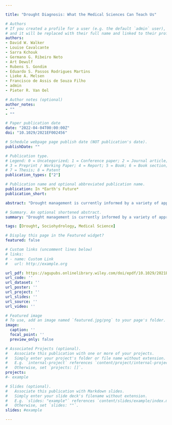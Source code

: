 ```yaml
---

title: "Drought Diagnosis: What the Medical Sciences Can Teach Us"

# Authors
# If you created a profile for a user (e.g. the default `admin` user), write the username (folder name) here 
# and it will be replaced with their full name and linked to their profile.
authors:
- David W. Walker
- Louise Cavalcante
- Sarra Kchouk
- Germano G. Ribeiro Neto
- Art Dewulf
- Rubens S. Gondim
- Eduardo S. Passos Rodrigues Martins
- Lieke A. Melsen
- Francisco de Assis de Souza Filho
- admin
- Pieter R. Van Oel

# Author notes (optional)
author_notes:
- ""
- ""

# Paper publication date
date: "2022-04-04T00:00:00Z"
doi: "10.1029/2021EF002456"

# Schedule webpage page publish date (NOT publication's date).
publishDate: ""

# Publication type.
# Legend: 0 = Uncategorized; 1 = Conference paper; 2 = Journal article;
# 3 = Preprint / Working Paper; 4 = Report; 5 = Book; 6 = Book section;
# 7 = Thesis; 8 = Patent
publication_types: ["2"]

# Publication name and optional abbreviated publication name.
publication: In *Earth's Future*
publication_short:  

abstract: "Drought management is currently informed by a variety of approaches, mostly responding to drought crisis when it happens. Toward more effective and integrated drought management, we introduce a conceptual drought diagnosis framework inspired by diagnostic concepts from the field of medicine. This framework comprises five steps: 1. Initial diagnostic assessment; 2. Diagnostic testing; 3. Consultation; 4. Communication of the diagnosis; and 5. Treatment and prognosis. To illustrate the need for the proposed approach, four case studies of recently drought-affected regions were selected: the city of Cape Town, the state of California, the Northeast region of Brazil, and the Horn of Africa. Contrasting elements for these cases include the geographic extent and political boundaries, climate, socio-economics, and the relevance of different water resources (e.g., rainfall, reservoirs, and aquifers). For each case, we identified documented practices and policies and reflected on them in terms of drought misdiagnosis or incomplete diagnosis that have aggravated socio-economic and environmental drought impacts. A common example is the preference for technical solutions (e.g., installing infrastructure to augment water supply), rather than measures that reduce vulnerability. Analysis of these four drought case studies confirmed the anticipated need for a comprehensive approach to drought diagnosis for more successful treatment and prevention of drought. Using an analogy with medical science can be helpful toward comprehensively diagnosing droughts for a variety of contexts and assessing the effectiveness of proposed interventions. This framework can help drought managers to be more proactive in enabling drought-affected regions to become more drought resilient in the future."

# Summary. An optional shortened abstract.
summary: "Drought management is currently informed by a variety of approaches, mostly responding to drought crisis when it happens. Toward more effective and integrated drought management, we introduce a conceptual drought diagnosis framework inspired by diagnostic concepts from the field of medicine. This framework comprises five steps: 1. Initial diagnostic assessment; 2. Diagnostic testing; 3. Consultation; 4. Communication of the diagnosis; and 5. Treatment and prognosis. This framework can help drought managers to be more proactive in enabling drought-affected regions to become more drought resilient in the future."

tags: [Drought, Sociohydrology, Medical Science]

# Display this page in the Featured widget?
featured: false

# Custom links (uncomment lines below)
# links:
# - name: Custom Link
#   url: http://example.org

url_pdf: https://agupubs.onlinelibrary.wiley.com/doi/epdf/10.1029/2021EF002456
url_code: ''
url_dataset: ''
url_poster: ''
url_project: ''
url_slides: ''
url_source: ''
url_video: ''

# Featured image
# To use, add an image named `featured.jpg/png` to your page's folder. 
image:
  caption: ''
  focal_point: ''
  preview_only: false

# Associated Projects (optional).
#   Associate this publication with one or more of your projects.
#   Simply enter your project's folder or file name without extension.
#   E.g. `internal-project` references `content/project/internal-project/index.md`.
#   Otherwise, set `projects: []`.
projects: 
#- example

# Slides (optional).
#   Associate this publication with Markdown slides.
#   Simply enter your slide deck's filename without extension.
#   E.g. `slides: "example"` references `content/slides/example/index.md`.
#   Otherwise, set `slides: ""`.
slides: #example

---
```


